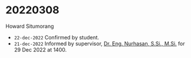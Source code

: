 # 20220308
Howard Situmorang

+ `22-dec-2022` Confirmed by student.
+ `21-dec-2022` Informed by supervisor, [Dr. Eng. Nurhasan, S.Si., M.Si.](https://lppm.itb.ac.id/id/nurhasan/) for 29 Dec 2022 at 1400.
